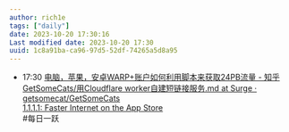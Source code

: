 ```yaml
---
author: rich1e
tags: ["daily"]
date: 2023-10-20 17:30:16
Last modified date: 2023-10-20 17:30
uuid: 1c8a91ba-ca96-97d5-52df-74265a5d8a95
---
```


- 17:30 [电脑，苹果，安卓WARP+账户如何利用脚本来获取24PB流量 - 知乎](https://zhuanlan.zhihu.com/p/641268122?utm_psn=1698269732422340608)<br>[GetSomeCats/用Cloudflare worker自建短链接服务.md at Surge · getsomecat/GetSomeCats](https://github.com/getsomecat/GetSomeCats/blob/Surge/%E7%94%A8Cloudflare%20worker%E8%87%AA%E5%BB%BA%E7%9F%AD%E9%93%BE%E6%8E%A5%E6%9C%8D%E5%8A%A1.md)<br>[1.1.1.1: Faster Internet on the App Store](https://apps.apple.com/ky/app/1-1-1-1-faster-internet/id1423538627)<br>#每日一跃
